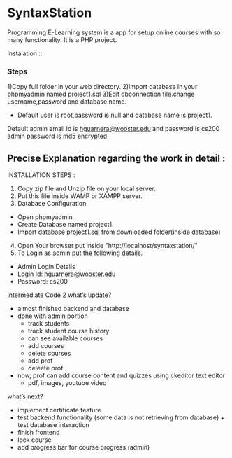 # SyntaxStation

Programming E-Learning system is a app for setup online courses with so many functionality.
It is a PHP project.


Instalation ::
### Steps
1)Copy full folder in your web directory.
2)Import database in your phpmyadmin named project1.sql
3)Edit dbconnection file.change username,password and database name.
- Default user is root,password is null and database name is project1.

Default admin email id is hguarnera@wooster.edu and password is cs200
admin password is md5 encrypted.

## Precise Explanation regarding the work in detail :
INSTALLATION STEPS :
1. Copy zip file and Unzip file on your local server.
2. Put this file inside WAMP or XAMPP server.
3. Database Configuration
- Open phpmyadmin
- Create Database named project1​.
- Import database project1.sql from downloaded folder(inside database)
4. Open Your browser put inside "http://localhost/syntaxstation/"
5. To Login as admin put the following details.
- Admin Login Details
- Login Id: hguarnera@wooster.edu
- Password: cs200


Intermediate Code 2
what’s update?
- almost finished backend and database
- done with admin portion
    - track students
    - track student course history 
    - can see available courses
    - add courses
    - delete courses
    - add prof
    - deleete prof
- now, prof can add course content and quizzes using ckeditor text editor 
    - pdf, images, youtube video

what’s next?
- implement certificate feature
- test backend functionality (some data is not retrieving from database) + test database interaction
- finish frontend
- lock course 
- add progress bar for course progress (admin)

